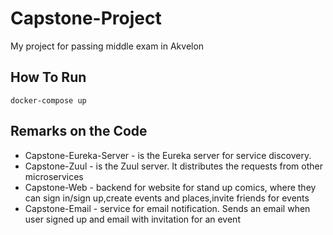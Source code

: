 # Capstone-Project
My project for passing middle exam in Akvelon

## How To Run

```
docker-compose up
```

## Remarks on the Code

- Capstone-Eureka-Server - is the Eureka server for service discovery.
- Capstone-Zuul - is the Zuul server. It distributes the requests from other microservices 
- Capstone-Web - backend for website for stand up comics, where they can sign in/sign up,create events and places,invite friends for events 
- Capstone-Email - service for email notification. Sends an email when user signed up and email with invitation for an event 
